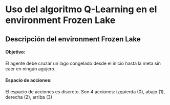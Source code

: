 # Uso del algoritmo Q-Learning en el environment Frozen Lake

## Descripción del environment Frozen Lake
#### **Objetivo**:
  
  El agente debe cruzar un lago congelado desde el inicio hasta la meta sin caer en ningún agujero.
#### **Espacio de acciones**:
  
  El espacio de acciones es discreto. Son 4 acciones: izquierda (0), abajo (1), derecha (2), arriba (3) 
